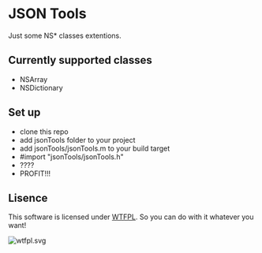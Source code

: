# JSON Tools #

Just some NS* classes extentions.

## Currently supported classes ##

* NSArray
* NSDictionary

## Set up ##

* clone this repo
* add jsonTools folder to your project
* add jsonTools/jsonTools.m to your build target
* \#import "jsonTools/jsonTools.h"
* ????
* PROFIT!!!

## Lisence ##

This software is licensed under [WTFPL](http://www.wtfpl.net/about/). So you can do with it whatever you want!

![wtfpl.svg](http://www.wtfpl.net/wp-content/uploads/2012/12/wtfpl.svg)
